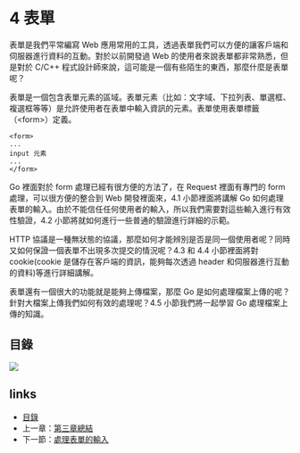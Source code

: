 # 4 表單

表單是我們平常編寫 Web 應用常用的工具，透過表單我們可以方便的讓客戶端和伺服器進行資料的互動。對於以前開發過 Web 的使用者來說表單都非常熟悉，但是對於 C/C++ 程式設計師來說，這可能是一個有些陌生的東西，那麼什麼是表單呢？

表單是一個包含表單元素的區域。表單元素（比如：文字域、下拉列表、單選框、複選框等等）是允許使用者在表單中輸入資訊的元素。表單使用表單標籤（\<form\>）定義。

	<form>
	...
	input 元素
	...
	</form>

Go 裡面對於 form 處理已經有很方便的方法了，在 Request 裡面有專門的 form 處理，可以很方便的整合到 Web 開發裡面來，4.1 小節裡面將講解 Go 如何處理表單的輸入。由於不能信任任何使用者的輸入，所以我們需要對這些輸入進行有效性驗證，4.2 小節將就如何進行一些普通的驗證進行詳細的示範。

HTTP 協議是一種無狀態的協議，那麼如何才能辨別是否是同一個使用者呢？同時又如何保證一個表單不出現多次提交的情況呢？4.3 和 4.4 小節裡面將對 cookie(cookie 是儲存在客戶端的資訊，能夠每次透過 header 和伺服器進行互動的資料)等進行詳細講解。

表單還有一個很大的功能就是能夠上傳檔案，那麼 Go 是如何處理檔案上傳的呢？針對大檔案上傳我們如何有效的處理呢？4.5 小節我們將一起學習 Go 處理檔案上傳的知識。

## 目錄
![](images/navi4.png)

## links
   * [目錄](<preface.md>)
   * 上一章：[第三章總結](<03.5.md>)
   * 下一節：[處理表單的輸入](<04.1.md>)
